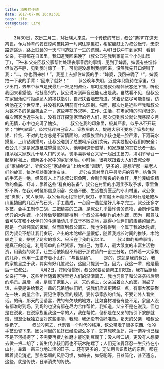 ```yaml
---
title: 消失的传统
date: 2017-07-06 16:01:01
tags: Life
categories: Life
---
```

&#8195;&#8195;3月30日，农历三月三，对壮族人来说，一个传统的节日，叔公“选择”在这天离世。作为孙辈的我在惊闻噩耗第一时间往家里赶，希望能赶上为叔公送行，无奈路途遥远，路上耽误的一天时间造就了一生的遗憾。4月1日快中午到家时，看到父亲，哥哥都在自家里，我知道我回来晚了（叔公已在我到家前三个小时出殡了），下午和父亲回叔公家帮忙处理丧事善后的事情，见到了婶婆，婶婆有些憔悴但仪态平静，见到我时惊了一下，可能是没想到我能回来，没等我先开口便叫了我：“二，你也回来啦！”，我迎上去抓住婶婆的手：“婶婆，我回来晚了！”，婶婆拍一下我的手背：“回来了就好！”
&#8195;&#8195;叔公晚年失明，近些年只能待在家里，很少出门，去年中秋节是我最后一次见到叔公，那时感觉叔公精神状态还不错，听说我回来看望他，他挺高兴的，叔公说听到声音还能认出是我。虽然看不见，但叔公在家里活动时拒绝家人的搀扶指引，自己扶着墙壁前进，凭着记忆尽可能自理，仿佛他在这个世界里，并没有和失明前有什么区别。然而，那次也是近些年我和叔公为数不多的见面机会之一，这些年在外求学、工作、生活，在老家待的时间很少，每次回家也近乎匆忙，没有好好探望家里的老人们，那次见到叔公就让我感叹岁月的无情，心中也充满了愧疚。
&#8195;&#8195;叔公在我的印象里，极其严肃，似乎从不开玩笑；“脾气暴躁”，经常批评自己家人、家族里的人，提醒大家不要忘了家族的规矩、传统，不对的地方总是不留情面的，对家族里的小孩也是一脸严肃，下河玩水摸鱼、上山钻洞摸鸟，让叔公碰到了总要呵斥我们贪玩，其实是担心我们的安全；叔公几乎是是家族里威望最高的人，他利用这份威望，和家族里的其它长者一起，维系起大家族几十号人口的关系，丧事喜事号召大家一起出工出力，清明节号召一起祭拜祖上，调解各小家中的家庭矛盾。小时候，很喜欢跟着大人们去叔公参加“家族会议”，听叔公在“家族会议”上给大家“训话”，更多的，是想听那一辈老人们的故事，每次都觉得津津有味。<!-- more -->
&#8195;&#8195;叔公有着村里几乎最灵巧的双手，结鱼网的手艺是一绝，经常有人上门求叔公织鱼网，会制作精良的钓鱼杆，用竹篾编织精致的鱼篓、虾斗，靠着这些“精良的装备”，叔公在村里的小河里予取予求，家里鱼虾不断，在我小时候那信息闭塞、交通不便、生活物资匮乏的小山村里，叔公像是“贵族”，受人景仰。叔公有着无比坚韧的毅力，家里磨玉米磨豆腐的石磨是他从山里撬回的几百斤的石头，手工凿成，一台磨一凿就是好几年才完工。叔公还多才多艺，会手工制作二胡，三把精美的二胡，是叔公几乎最珍贵的遗物，会制作性能优异的木陀螺，小时候做梦都想能得到一个叔公亲手制作的木陀螺，因为，那意味着可以在和小伙伴们的斗螺活动几乎立于不败之地，赢得小伙伴们的羡慕的目光，那是一份最纯真的荣耀，然而直到叔公离去，我也没有得到一个属于我的木陀螺，因为叔公不想让我们贪玩，产出的木陀螺产量很低，随着我成长时间的推移，木陀螺之于我，摆脱了现实的意义，只活在了我的记忆里。
&#8195;&#8195;叔公做的那些事情，是真正的创造，利用简单的自然资源，为自己，为家人，最大限度的丰富生活物资，用勤劳的双手，让生活依赖但不局限于那贫瘠的一亩三分地，供养着一大家族的儿孙，他用一生坚守着小山村，“与世隔绝”。
&#8195;&#8195;是的，这就是我的叔公，我的家族里之于我，其实有好几位叔公，这里只提到一位，因为，我这一辈，他是最后一位叔公。
&#8195;&#8195;4月2日，按风俗惯例，叔公家要回请帮工们吃饭，我在后厨给父亲打下手，这些年伴随着家族里老人们的渐渐离去，我也习惯了和父亲搭档后厨的场景。最后一桌，是属于家里人，这一天的桌上，父亲当着众人的面，训起了话，主要是讲给我这一辈的兄弟姐妹们听，说我们应该更团结一点，有事大家要聚在一块，商量合作，要记住家族里的规矩，要传承家族的传统，不要让外人看笑话。的确，那天的回请宴，做的有欠缺的地方，比如食材准备有些不足，家里人没有都准时到场，到场的也没有都在尽力合作帮忙，我知道，父亲不是在说我，但也是在说我，在说家族里我这一辈的人，我在帮忙，但都是在父亲的指引下按部就班，想想让我独立面对这些事情，我想，我还没有做好准备。那天的父亲，和叔公像极了。
&#8195;&#8195;叔公的离去，代表着一个时代的结束，叔公带走了很多东西，他的手艺没留下来，因为河里的鱼虾已经没那么多了，就算想吃鱼虾，第一选择也已经不是下河捕捞了；不需要再费力推磨才能吃到豆腐了；没人听二胡，更没有人想要去做一把二胡了；新生代小孩们再也不玩木陀螺了；人们无法再容忍一生只待在小山村，靠着一亩三分地过活的日子......还有更多的，无法用言语表达的东西，都在跟着叔公消逝，那些繁缛的风俗习惯，如婚丧，如祭祀等，日益简化，甚至遗忘，这些，就是传统，日渐消失的传统。